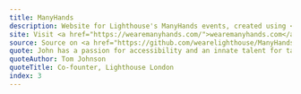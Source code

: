 ```yaml
---
title: ManyHands
description: Website for Lighthouse's ManyHands events, created using <a href="https://tina.io/">TinaCMS</a> and TailwindCSS.
site: Visit <a href="https://wearemanyhands.com/">wearemanyhands.com</a>
source: Source on <a href="https://github.com/wearelighthouse/ManyHands-tina/">GitHub</a>
quote: John has a passion for accessibility and an innate talent for taking an idea from a designer and making it ten times better when it actually hits production.
quoteAuthor: Tom Johnson
quoteTitle: Co-founter, Lighthouse London
index: 3
---
```


